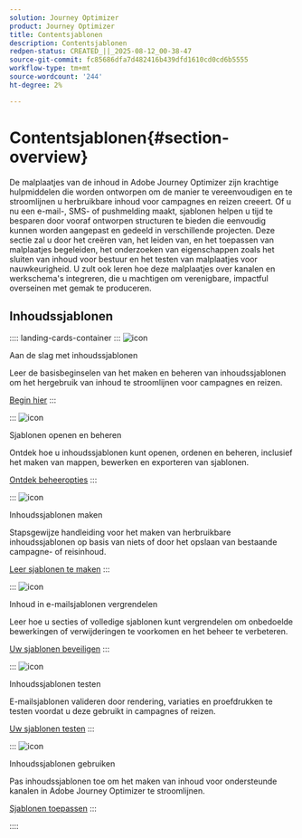 ```yaml
---
solution: Journey Optimizer
product: Journey Optimizer
title: Contentsjablonen
description: Contentsjablonen
redpen-status: CREATED_||_2025-08-12_00-38-47
source-git-commit: fc85686dfa7d482416b439dfd1610cd0cd6b5555
workflow-type: tm+mt
source-wordcount: '244'
ht-degree: 2%

---
```



# Contentsjablonen{#section-overview}

De malplaatjes van de inhoud in Adobe Journey Optimizer zijn krachtige hulpmiddelen die worden ontworpen om de manier te vereenvoudigen en te stroomlijnen u herbruikbare inhoud voor campagnes en reizen creeert. Of u nu een e-mail-, SMS- of pushmelding maakt, sjablonen helpen u tijd te besparen door vooraf ontworpen structuren te bieden die eenvoudig kunnen worden aangepast en gedeeld in verschillende projecten. Deze sectie zal u door het creëren van, het leiden van, en het toepassen van malplaatjes begeleiden, het onderzoeken van eigenschappen zoals het sluiten van inhoud voor bestuur en het testen van malplaatjes voor nauwkeurigheid. U zult ook leren hoe deze malplaatjes over kanalen en werkschema&#39;s integreren, die u machtigen om verenigbare, impactful overseinen met gemak te produceren.

## Inhoudssjablonen

:::: landing-cards-container
:::
![icon](https://cdn.experienceleague.adobe.com/icons/circle-play.svg?lang=nl-NL)

Aan de slag met inhoudssjablonen

Leer de basisbeginselen van het maken en beheren van inhoudssjablonen om het hergebruik van inhoud te stroomlijnen voor campagnes en reizen.

[Begin hier](../using/content-management/content-templates.md)
:::

:::
![icon](https://cdn.experienceleague.adobe.com/icons/list-check.svg?lang=nl-NL)

Sjablonen openen en beheren

Ontdek hoe u inhoudssjablonen kunt openen, ordenen en beheren, inclusief het maken van mappen, bewerken en exporteren van sjablonen.

[Ontdek beheeropties](../using/content-management/access-content-templates.md)
:::

:::
![icon](https://cdn.experienceleague.adobe.com/icons/puzzle-piece.svg?lang=nl-NL)

Inhoudssjablonen maken

Stapsgewijze handleiding voor het maken van herbruikbare inhoudssjablonen op basis van niets of door het opslaan van bestaande campagne- of reisinhoud.

[Leer sjablonen te maken](../using/content-management/create-content-templates.md)
:::

:::
![icon](https://cdn.experienceleague.adobe.com/icons/shield-halved.svg?lang=nl-NL)

Inhoud in e-mailsjablonen vergrendelen

Leer hoe u secties of volledige sjablonen kunt vergrendelen om onbedoelde bewerkingen of verwijderingen te voorkomen en het beheer te verbeteren.

[Uw sjablonen beveiligen](../using/content-management/content-locking.md)
:::

:::
![icon](https://cdn.experienceleague.adobe.com/icons/gear.svg?lang=nl-NL)

Inhoudssjablonen testen

E-mailsjablonen valideren door rendering, variaties en proefdrukken te testen voordat u deze gebruikt in campagnes of reizen.

[Uw sjablonen testen](../using/content-management/test-content-templates.md)
:::

:::
![icon](https://cdn.experienceleague.adobe.com/icons/bullseye.svg?lang=nl-NL)

Inhoudssjablonen gebruiken

Pas inhoudssjablonen toe om het maken van inhoud voor ondersteunde kanalen in Adobe Journey Optimizer te stroomlijnen.

[Sjablonen toepassen](../using/content-management/use-content-templates.md)
:::

::::
